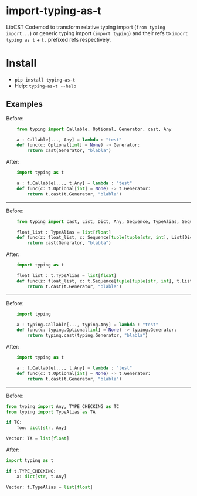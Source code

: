 # import-typing-as-t
LibCST Codemod to transform relative typing import (`from typing import...`) or generic typing import (`import typing`) and their refs to `import typing as t` + `t.` prefixed refs respectively.

# Install
* `pip install typing-as-t`
* Help: `typing-as-t --help`

## Examples

Before:
```python
    from typing import Callable, Optional, Generator, cast, Any

    a : Callable[..., Any] = lambda : "test"
    def func(c: Optional[int] = None) -> Generator:
        return cast(Generator, "blabla")
```

After:
```python
    import typing as t

    a : t.Callable[..., t.Any] = lambda : "test"
    def func(c: t.Optional[int] = None) -> t.Generator:
        return t.cast(t.Generator, "blabla")
```

---

Before:
```python
    from typing import cast, List, Dict, Any, Sequence, TypeAlias, Sequence, Generator

    float_list : TypeAlias = list[float]
    def func(z: float_list, c: Sequence[tuple[tuple[str, int], List[Dict[str, Any]]]] = None) -> Generator:
        return cast(Generator, "blabla")
```

After:
```python
    import typing as t

    float_list : t.TypeAlias = list[float]
    def func(z: float_list, c: t.Sequence[tuple[tuple[str, int], t.List[t.Dict[str, t.Any]]]] = None) -> t.Generator:
        return t.cast(t.Generator, "blabla")
```

---

Before:
```python
    import typing

    a : typing.Callable[..., typing.Any] = lambda : "test"
    def func(c: typing.Optional[int] = None) -> typing.Generator:
        return typing.cast(typing.Generator, "blabla")
```

After:
```python
    import typing as t

    a : t.Callable[..., t.Any] = lambda : "test"
    def func(c: t.Optional[int] = None) -> t.Generator:
        return t.cast(t.Generator, "blabla")
```
---

Before:
```python
from typing import Any, TYPE_CHECKING as TC
from typing import TypeAlias as TA

if TC:
    foo: dict[str, Any]

Vector: TA = list[float]
```

After:

```python
import typing as t

if t.TYPE_CHECKING:
    a: dict[str, t.Any]

Vector: t.TypeAlias = list[float]
```